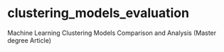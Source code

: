 # clustering_models_evaluation
Machine Learning Clustering Models Comparison and Analysis (Master degree Article)
